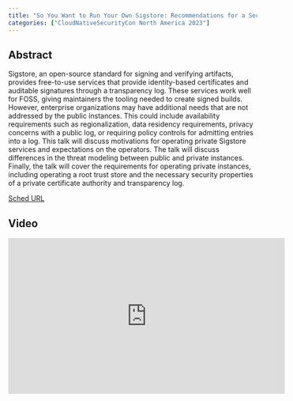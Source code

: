 ```yaml
---
title: "So You Want to Run Your Own Sigstore: Recommendations for a Secure Setup - Hayden Blauzvern, Google"
categories: ["CloudNativeSecurityCon North America 2023"]
---
```


## Abstract

Sigstore, an open-source standard for signing and verifying artifacts, provides free-to-use services that provide identity-based certificates and auditable signatures through a transparency log. These services work well for FOSS, giving maintainers the tooling needed to create signed builds. However, enterprise organizations may have additional needs that are not addressed by the public instances. This could include availability requirements such as regionalization, data residency requirements, privacy concerns with a public log, or requiring policy controls for admitting entries into a log. This talk will discuss motivations for operating private Sigstore services and expectations on the operators. The talk will discuss differences in the threat modeling between public and private instances. Finally, the talk will cover the requirements for operating private instances, including operating a root trust store and the necessary security properties of a private certificate authority and transparency log.

[Sched URL](https://cloudnativesecurityconna23.sched.com/event/080eb5eac300702a6c02e4bc110cd316)

## Video

<iframe width='560' height='315' src='https://www.youtube.com/embed/0OFVxF-Lvuk' frameborder='0' allow='accelerometer; autoplay; encrypted-media; gyroscope; picture-in-picture' allowfullscreen></iframe>
